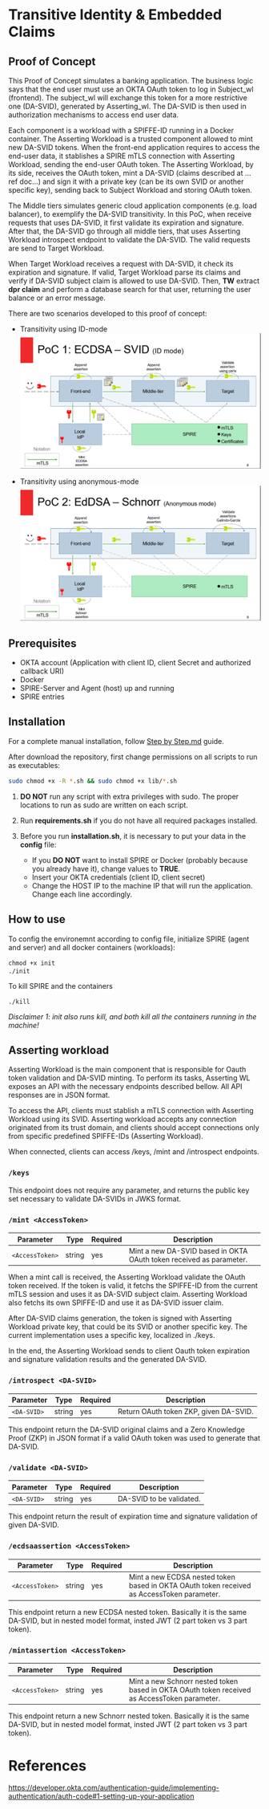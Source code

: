 # Transitive Identity & Embedded Claims

## Proof of Concept

This Proof of Concept simulates a banking application. The business logic says that the end user must use an OKTA OAuth token to log in Subject_wl (frontend). The subject_wl will exchange this token for a more restrictive one (DA-SVID), generated by Asserting_wl. The DA-SVID is then used in authorization mechanisms to access end user data.

Each component is a workload with a SPIFFE-ID running in a Docker container. The Asserting Workload is a trusted component allowed to mint new DA-SVID tokens. When the front-end application requires to access the end-user data, it stablishes a SPIRE mTLS connection with Asserting Workload, sending the end-user OAuth token. The Asserting Workload, by its side, receives the OAuth token, mint a DA-SVID (claims described at ... ref doc...) and sign it with a private key (can be its own SVID or another specific key), sending back to Subject Workload and storing OAuth token.

The Middle tiers simulates generic cloud application components (e.g. load balancer), to exemplify the DA-SVID transitivity. In this PoC, when receive requests that uses DA-SVID, it first validate its expiration and signature. After that, the DA-SVID go through all middle tiers, that uses Asserting Workload introspect endpoint to validate the DA-SVID. The valid requests are send to Target Workload.

When Target Workload receives a request with DA-SVID, it check its expiration and signature. If valid, Target Workload parse its claims and verify if DA-SVID subject claim is allowed to use DA-SVID. Then, **TW** extract **dpr claim** and perform a database search for that user, returning the user balance or an error message.

There are two scenarios developed to this proof of concept: 

- Transitivity using ID-mode
![ID-mode](https://github.com/HPE-USP-SPIRE/signed-assertions/blob/main/doc/PoC_1_ecdsa_idmode_flow.jpg)

- Transitivity using anonymous-mode
![anonymous-mode](https://github.com/HPE-USP-SPIRE/signed-assertions/blob/main/doc/PoC_2_anonymousmode_flow.jpg)

## Prerequisites

- OKTA account (Application with client ID, client Secret and authorized callback URI)
- Docker
- SPIRE-Server and Agent (host) up and running
- SPIRE entries

## Installation

For a complete manual installation, follow [Step by Step.md](https://github.com/HPE-USP-SPIRE/DASVID_PoC_V0/blob/docker_vr/Step%20by%20Step%20Guide.md) guide.

After download the repository, first change permissions on all scripts to run as executables:

```bash
sudo chmod +x -R *.sh && sudo chmod +x lib/*.sh
```

1. **DO NOT** run any script with extra privileges with sudo. The proper locations to run as sudo are written on each script.

2. Run **requirements.sh** if you do not have all required packages installed.

3. Before you run **installation.sh**, it is necessary to put your data in the **config** file:

   - If you **DO NOT** want to install SPIRE or Docker (probably because you already have it), change values to **TRUE**.
   - Insert your OKTA credentials (client ID, client secret) 
   - Change the HOST IP to the machine IP that will run the application. Change each line accordingly.

## How to use

To config the environemnt according to config file, initialize SPIRE (agent and server) and all docker containers (workloads):

```
chmod +x init
./init
```


To kill SPIRE and the containers

```
./kill
```

_Disclaimer 1: init also runs kill, and both kill all the containers running in the machine!_

## Asserting workload

Asserting Workload is the main component that is responsible for Oauth token validation and DA-SVID minting. To perform its tasks, Asserting WL exposes an API with the necessary endpoints described bellow. All API responses are in JSON format.

To access the API, clients must stablish a mTLS connection with Asserting Workload using its SVID. Asserting workload accepts any connection originated from its trust domain, and clients should accept connections only from specific predefined SPIFFE-IDs (Asserting Workload).

When connected, clients can access /keys, /mint and /introspect endpoints.

### `/keys`
This endpoint does not require any parameter, and returns the public key set necessary to validate DA-SVIDs in JWKS format.


### `/mint <AccessToken>`
|Parameter|Type|Required|Description|
|--|--|--|--|
|`<AccessToken>`|string|yes|Mint a new DA-SVID based in OKTA OAuth token received as  parameter.|

When a mint call is received, the Asserting Workload validate the OAuth token received. If the token is valid, it fetchs the SPIFFE-ID from the current mTLS session and uses it as DA-SVID subject claim. Asserting Workload also fetchs its own SPIFFE-ID and use it as DA-SVID issuer claim.

After DA-SVID claims generation, the token is signed with Asserting Workload private key, that could be its SVID or another specific key. The current implementation uses a specific key, localized in ./keys.

In the end, the Asserting Workload sends to client Oauth token expiration and signature validation results and the generated DA-SVID.

### `/introspect <DA-SVID>`
|Parameter|Type|Required|Description|
|--|--|--|--|
|`<DA-SVID>`|string|yes|Return OAuth token ZKP, given DA-SVID.|

This endpoint return the DA-SVID original claims and a Zero Knowledge Proof (ZKP) in JSON format if a valid OAuth token was used to generate that DA-SVID.

### `/validate <DA-SVID>`
|Parameter|Type|Required|Description|
|--|--|--|--|
|`<DA-SVID>`|string|yes|DA-SVID to be validated.|

This endpoint return the result of expiration time and signature validation of given DA-SVID.

### `/ecdsaassertion <AccessToken>`
|Parameter|Type|Required|Description|
|--|--|--|--|
|`<AccessToken>`|string|yes|Mint a new ECDSA nested token based in OKTA OAuth token received as AccessToken parameter.|

This endpoint return a new ECDSA nested token. Basically it is the same DA-SVID, but in nested model format, insted JWT (2 part token vs 3 part token).

### `/mintassertion <AccessToken>`
|Parameter|Type|Required|Description|
|--|--|--|--|
|`<AccessToken>`|string|yes|Mint a new Schnorr nested token based in OKTA OAuth token received as AccessToken parameter.|

This endpoint return a new Schnorr nested token. Basically it is the same DA-SVID, but in nested model format, insted JWT (2 part token vs 3 part token).

# References

https://developer.okta.com/authentication-guide/implementing-authentication/auth-code#1-setting-up-your-application
